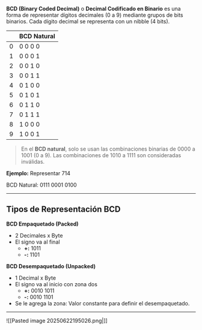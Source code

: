 
**BCD (Binary Coded Decimal)** o **Decimal Codificado en Binario** es una forma de representar dígitos decimales (0 a 9) mediante grupos de bits binarios. Cada dígito decimal se representa con un nibble (4 bits).

|     | BCD Natural |
| --- | ----------- |
| 0   | 0 0 0 0     |
| 1   | 0 0 0 1     |
| 2   | 0 0 1 0     |
| 3   | 0 0 1 1     |
| 4   | 0 1 0 0     |
| 5   | 0 1 0 1     |
| 6   | 0 1 1 0     |
| 7   | 0 1 1 1     |
| 8   | 1 0 0 0     |
| 9   | 1 0 0 1     |


> En el **BCD natural**, solo se usan las combinaciones binarias de 0000 a 1001 (0 a 9). Las combinaciones de 1010 a 1111 son consideradas inválidas.

**Ejemplo:** Representar 714

BCD Natural:  0111   0001   0100

---

## Tipos de Representación BCD

**BCD Empaquetado (Packed)**
- 2 Decimales x Byte
- El signo va al final
	- **+:** 1011
	- **-:** 1101

**BCD Desempaquetado (Unpacked)**
- 1 Decimal x Byte
- El signo va al inicio con zona dos
	- **+:** 0010  1011
	- **-:** 0010  1101
- Se le agrega la zona: Valor constante para definir el desempaquetado.

---
![[Pasted image 20250622195026.png|]]